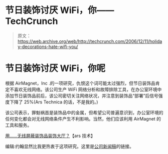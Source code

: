 # 节日装饰讨厌 WiFi，你——TechCrunch

> 原文：<https://web.archive.org/web/http://techcrunch.com/2006/12/11/holiday-decorations-hate-wifi-you/>

# 节日装饰讨厌 WiFi，你呢

根据 AirMagnet，Inc .的一项研究，仇恨这个词可能太过强烈，但节日装饰品肯定不喜欢无线网络。该公司生产 WiFi 网络分析和故障排除工具，在办公室环境中添加节日装饰品前后，该公司密切关注网络状况，并注意到装饰品“部署”后信号强度下降了 25%(Ars Technica 的话，不是我的。)

该公司表示，罪魁祸首是装饰品中的金属，但希望公司普遍意识到，办公室环境的任何变化都会对无线网络条件产生不利影响。当然，他们应该利用 AirMagnet 的工具和服务。

[用……无线屏蔽装饰品装饰大厅？](https://web.archive.org/web/20201204181920/http://arstechnica.com/news.ars/post/20061210-8392.html)【ars 技术】

编辑:约翰显然比我更热衷于这项研究。这里是[公司新闻稿](https://web.archive.org/web/20201204181920/http://crunchgear.com/2006/12/07/holiday-decorations-futz-with-wi-fi/)的链接。